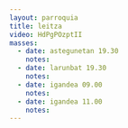 ```yaml
---
layout: parroquia
title: leitza
video: HdPgPOzptII
masses:
  - date: astegunetan 19.30
    notes:
  - date: larunbat 19.30
    notes:
  - date: igandea 09.00
    notes:
  - date: igandea 11.00
    notes:
---
```



